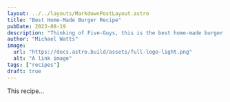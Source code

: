 ```yaml
---
layout: ../../layouts/MarkdownPostLayout.astro
title: "Best Home-Made Burger Recipe"
pubDate: 2023-08-19
description: "Thinking of Five-Guys, this is the best home-made burger recipe!"
author: "Michael Watts"
image:
  url: "https://docs.astro.build/assets/full-logo-light.png"
  alt: "A link image"
tags: ["recipes"]
draft: true
---
```


This recipe...
